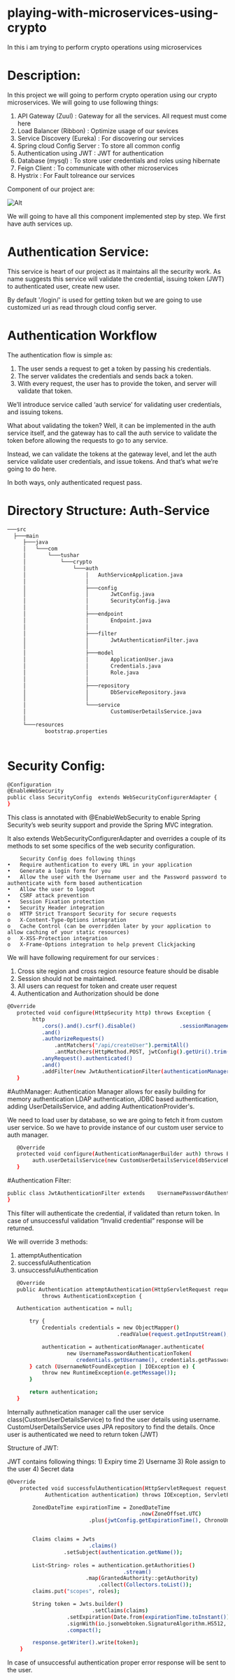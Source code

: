 # playing-with-microservices-using-crypto
In this i am trying to perform crypto operations using microservices


# Description: 

In this project we will going to perform crypto operation using our crypto microservices. We will going to use
following things:

1) API Gateway (Zuul)         :   Gateway for all the services. All request must come here  
2) Load Balancer  (Ribbon)    :   Optimize usage of our sevices
3) Service Discovery (Eureka) :   For discovering our services
4) Spring cloud Config Server :   To store all common config 
5) Authentication using JWT   :   JWT for authentication
6) Database (mysql)           :   To store user credentials and roles using hibernate
7) Feign Client               :   To communicate with other microservices
8) Hystrix                    :   For Fault tolreance our services



Component of our project are: 

![Alt](CryptoMicroservices.svg)

 

We will going to have all this component implemented step by step. We first have auth services up.


# Authentication Service:

This service is heart of our project as it maintains all the security work. As name suggests this service will validate the credential, issuing token (JWT) to authenticated user, create new user.

By default '/login/' is used for getting token but we are going to use customized uri as read through cloud config server.

# Authentication Workflow

The authentication flow is simple as:

1.	The user sends a request to get a token by passing his credentials.
2.	The server validates the credentials and sends back a token.
3.	With every request, the user has to provide the token, and server will validate that token.

We’ll introduce service called ‘auth service’ for validating user credentials, and issuing tokens.

What about validating the token? Well, it can be implemented in the auth service itself, and the gateway has to call the auth service to validate the token before allowing the requests to go to any service.

Instead, we can validate the tokens at the gateway level, and let the auth service validate user credentials, and issue tokens. And that’s what we’re going to do here.

In both ways, only authenticated request pass.

# Directory Structure:  Auth-Service

 ```bash
───src
   ├───main
      ├───java
      │   └───com
      │       └───tushar
      │           └───crypto
      │               └───auth
      │                   │   AuthServiceApplication.java
      │                   │
      │                   ├───config
      │                   │       JwtConfig.java
      │                   │       SecurityConfig.java
      │                   │
      │                   ├───endpoint
      │                   │       Endpoint.java
      │                   │
      │                   ├───filter
      │                   │       JwtAuthenticationFilter.java
      │                   │
      │                   ├───model
      │                   │       ApplicationUser.java
      │                   │       Credentials.java
      │                   │       Role.java
      │                   │
      │                   ├───repository
      │                   │       DbServiceRepository.java
      │                   │
      │                   └───service
      │                           CustomUserDetailsService.java
      │
      └───resources
             bootstrap.properties
    
 ```
 
# Security Config:

 ```bash
@Configuration
@EnableWebSecurity
public class SecurityConfig  extends WebSecurityConfigurerAdapter {
}
``` 

This class is annotated with @EnableWebSecurity to enable Spring Security’s 
web seurity support and provide the Spring MVC integration. 

It also extends WebSecurityConfigurerAdapter and overrides a couple of its methods to set 
some specifics of the web security configuration.

```
	Security Config does following things
•	Require authentication to every URL in your application 
•	Generate a login form for you 
•	Allow the user with the Username user and the Password password to authenticate with form based authentication 
•	Allow the user to logout 
•	CSRF attack prevention 
•	Session Fixation protection 
•	Security Header integration
o	HTTP Strict Transport Security for secure requests 
o	X-Content-Type-Options integration 
o	Cache Control (can be overridden later by your application to allow caching of your static resources) 
o	X-XSS-Protection integration 
o	X-Frame-Options integration to help prevent Clickjacking 
```

We will have following requirement for our services :
1)	Cross site region and cross region resource feature should be disable
2)	Session should not be maintained. 
3)	All users can request for token and create user request
4)	Authentication and Authorization should be done

 ```bash
@Override
	protected void configure(HttpSecurity http) throws Exception {
 		 http
		 	.cors().and().csrf().disable() 				.sessionManagement().sessionCreationPolicy(SessionCreationPolicy.STATELESS)
			.and()
			.authorizeRequests()
		        .antMatchers("/api/createUser").permitAll() 
		     	.antMatchers(HttpMethod.POST, jwtConfig().getUri().trim()).permitAll() 
			.anyRequest().authenticated()
			.and()
			.addFilter(new JwtAuthenticationFilter(authenticationManager(), jwtConfig()));
	}

 ```

#AuthManager:
 Authentication Manager allows for easily building for memory authentication
 LDAP authentication, JDBC based authentication, adding UserDetailsService, 
 and adding AuthenticationProvider's.
 
We need to load user by database, so we are going to fetch it from custom user service.
So we have to provide instance of our custom user service to auth manager.

 ```bash
	@Override
	protected void configure(AuthenticationManagerBuilder auth) throws Exception {
		 auth.userDetailsService(new CustomUserDetailsService(dbServiceRepository));
	}
```


#Authentication Filter:

 ```bash
public class JwtAuthenticationFilter extends    UsernamePasswordAuthenticationFilter {
}
```

This filter will authenticate the credential, if validated than return token. In case of unsuccessful validation “Invalid credential” response will be returned.

We will override 3 methods:
1)	attemptAuthentication
2)	successfulAuthentication
3)	unsuccessfulAuthentication

 ```bash
	@Override
	public Authentication attemptAuthentication(HttpServletRequest request, HttpServletResponse response)
			throws AuthenticationException {

    Authentication authentication = null;

		try {	
			Credentials credentials = new ObjectMapper()
			                        .readValue(request.getInputStream(), Credentials.class);

			authentication = authenticationManager.authenticate(
					new UsernamePasswordAuthenticationToken(
					   credentials.getUsername(), credentials.getPassword()));
		} catch (UsernameNotFoundException | IOException e) {
			throw new RuntimeException(e.getMessage());
		}

		return authentication;
	}
```

Internally authnetication manager call the user service class(CustomUserDetailsService) to find the user details using username.
CustomUserDetailsService uses JPA repository to find the details. Once user is authenticated we need to return token (JWT)

Structure of JWT:

JWT contains following things:
	    1) Expiry time
	    2) Username
	    3) Role assign to the user
	    4) Secret data	

```bash
@Override
	protected void successfulAuthentication(HttpServletRequest request, HttpServletResponse response, FilterChain chain,
			Authentication authentication) throws IOException, ServletException {

		ZonedDateTime expirationTime = ZonedDateTime
		                                  .now(ZoneOffset.UTC)
						  .plus(jwtConfig.getExpirationTime(), ChronoUnit.MILLIS);


		Claims claims = Jwts
		                  .claims()
				  .setSubject(authentication.getName());
				  
		List<String> roles = authentication.getAuthorities()
		                             .stream()
					     .map(GrantedAuthority::getAuthority)
				             .collect(Collectors.toList());
		claims.put("scopes", roles);

		String token = Jwts.builder()
		                   .setClaims(claims)
				   .setExpiration(Date.from(expirationTime.toInstant()))
				   .signWith(io.jsonwebtoken.SignatureAlgorithm.HS512, jwtConfig.getSecret())
				   .compact();

		response.getWriter().write(token);
	}
```

In case of unsuccessful authentication proper error response will be sent to the user.
